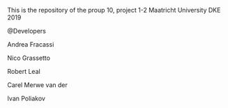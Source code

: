 This is the repository of the proup 10, project 1-2 Maatricht University DKE 2019

@Developers

Andrea Fracassi

Nico Grassetto

Robert Leal

Carel Merwe van der

Ivan Poliakov
